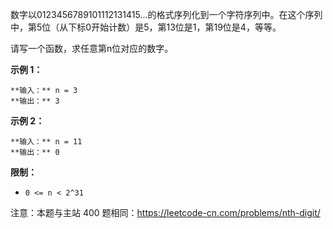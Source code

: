 数字以0123456789101112131415…的格式序列化到一个字符序列中。在这个序列中，第5位（从下标0开始计数）是5，第13位是1，第19位是4，等等。

请写一个函数，求任意第n位对应的数字。



**示例 1：**

    
    
    **输入：** n = 3
    **输出：** 3
    

**示例 2：**

    
    
    **输入：** n = 11
    **输出：** 0



**限制：**

  * `0 <= n < 2^31`

注意：本题与主站 400 题相同：<https://leetcode-cn.com/problems/nth-digit/>

